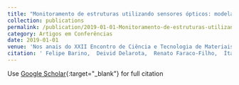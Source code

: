 ```yaml
---
title: "Monitoramento de estruturas utilizando sensores ópticos: modelagem, simulação e setup experimental"
collection: publications
permalink: /publication/2019-01-01-Monitoramento-de-estruturas-utilizando-sensores-pticos-modelagem-simulao-e-setup-experimental
category: Artigos em Conferências
date: 2019-01-01
venue: 'Nos anais do XXII Encontro de Ciência e Tecnologia de Materiais e Modelagem Computacional'
citation: ' Felipe Barino,  Deivid Delarota,  Renato Faraco-Filho,  Ítalo alvarenga,  Alexandre Santos, &quot;Monitoramento de estruturas utilizando sensores ópticos: modelagem, simulação e setup experimental.&quot; Nos anais do XXII Encontro de Ciência e Tecnologia de Materiais e Modelagem Computacional, 2019.'
---
```

Use [Google Scholar](https://scholar.google.com/scholar?q=Monitoramento+de+estruturas+utilizando+sensores+ópticos:+modelagem,+simulação+e+setup+experimental){:target="_blank"} for full citation